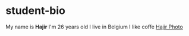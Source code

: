 # student-bio
My name is **Hajir**
I'm 26 years old
I live in Belgium
I like coffe 
[Hajir Photo](https://avatars.githubusercontent.com/u/78594339?v=4)
